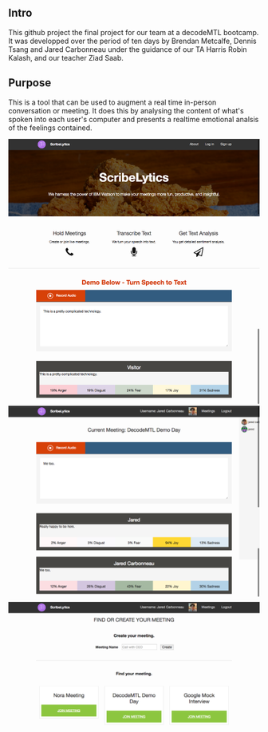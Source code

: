## Intro

  This github project the final project for our team at a decodeMTL bootcamp. It was developped over the period of ten days by Brendan Metcalfe, Dennis Tsang and Jared Carbonneau under the guidance of our TA Harris Robin Kalash, and our teacher Ziad Saab.
  
## Purpose

  This is a tool that can be used to augment a real time in-person conversation or meeting. It does this by analysing the content of what's spoken into each user's computer and presents a realtime emotional analsis of the feelings contained.


![Alt text](https://github.com/bmetcalfe1/moodLamp/blob/master/ScribeLytics.png?raw=true "Landing Page")
![Alt text](https://github.com/bmetcalfe1/moodLamp/blob/master/ScribeLyticsconversation.png?raw=true "Landing Page")
![Alt text](https://github.com/bmetcalfe1/moodLamp/blob/master/ScribeLyticsMeetingspage.png?raw=true "Landing Page")

